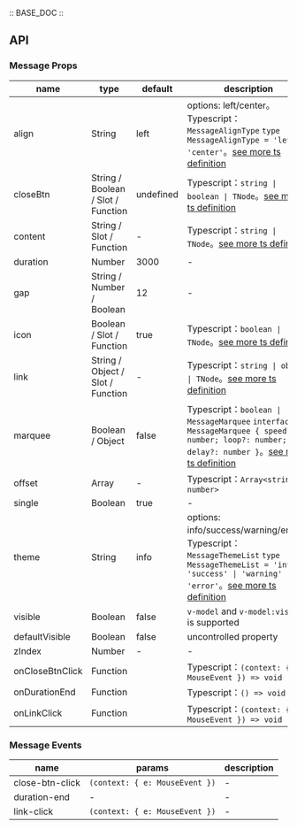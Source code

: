 :: BASE_DOC ::

## API

### Message Props

name | type | default | description | required
-- | -- | -- | -- | --
align | String | left | options: left/center。Typescript：`MessageAlignType` `type MessageAlignType = 'left' \| 'center'`。[see more ts definition](https://github.com/Tencent/tdesign-mobile-vue/tree/develop/src/message/type.ts) | N
closeBtn | String / Boolean / Slot / Function | undefined | Typescript：`string \| boolean \| TNode`。[see more ts definition](https://github.com/Tencent/tdesign-mobile-vue/blob/develop/src/common.ts) | N
content | String / Slot / Function | - | Typescript：`string \| TNode`。[see more ts definition](https://github.com/Tencent/tdesign-mobile-vue/blob/develop/src/common.ts) | N
duration | Number | 3000 | \- | N
gap | String / Number / Boolean | 12 | \- | N
icon | Boolean / Slot / Function | true | Typescript：`boolean \| TNode`。[see more ts definition](https://github.com/Tencent/tdesign-mobile-vue/blob/develop/src/common.ts) | N
link | String / Object / Slot / Function | - | Typescript：`string \| object \| TNode`。[see more ts definition](https://github.com/Tencent/tdesign-mobile-vue/blob/develop/src/common.ts) | N
marquee | Boolean / Object | false | Typescript：`boolean \| MessageMarquee` `interface MessageMarquee { speed?: number; loop?: number; delay?: number }`。[see more ts definition](https://github.com/Tencent/tdesign-mobile-vue/tree/develop/src/message/type.ts) | N
offset | Array | - | Typescript：`Array<string \| number>` | N
single | Boolean | true | \- | N
theme | String | info | options: info/success/warning/error。Typescript：`MessageThemeList` `type MessageThemeList = 'info' \| 'success' \| 'warning' \| 'error'`。[see more ts definition](https://github.com/Tencent/tdesign-mobile-vue/tree/develop/src/message/type.ts) | N
visible | Boolean | false | `v-model` and `v-model:visible` is supported | N
defaultVisible | Boolean | false | uncontrolled property | N
zIndex | Number | - | \- | N
onCloseBtnClick | Function |  | Typescript：`(context: { e: MouseEvent }) => void`<br/> | N
onDurationEnd | Function |  | Typescript：`() => void`<br/> | N
onLinkClick | Function |  | Typescript：`(context: { e: MouseEvent }) => void`<br/> | N

### Message Events

name | params | description
-- | -- | --
close-btn-click | `(context: { e: MouseEvent })` | \-
duration-end | \- | \-
link-click | `(context: { e: MouseEvent })` | \-

